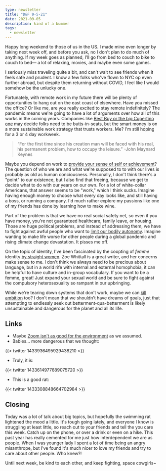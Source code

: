 ```yaml
---
type: newsletter
title: "D&F 9-5-21"
date: 2021-09-05
description: kind of a bummer
tags:
  - newsletter
---
```


Happy long weekend to those of us in the US. I made mine even longer by taking next week off, and before you ask, no I don't plan to do much of anything. If my week goes as planned, I'll go from bed to couch to bike to couch to bed— a lot of relaxing, movies, and maybe even some games.

I seriously miss traveling quite a bit, and can't wait to see friends when it feels safe and prudent. I know a few folks who've flown to NYC op even further abroad, but despite them returning without COVID, I feel like I would somehow be the unlucky one.

Fortunately, with remote work in my future there will be plenty of opportunities to hang out on the east coast of elsewhere. Have you missed the office? Or like me, are you really excited to stay remote indefinitely? The pandemic means we're going to have a lot of arguments over how all of this works in the coming years. Companies like [Best Buy or the big Cupertino one](https://www.newyorker.com/culture/cultural-comment/how-to-achieve-sustainable-remote-work) may decide folks need to be butts-in-seats, but the smart money is on a more sustainable work strategy that trusts workers. Me? I'm still hoping for a 3 or 4 day workweek.

> “For the first time since his creation man will be faced with his real, his permanent problem, how to occupy the leisure.” ‌-John Maynard Keynes

Maybe you depend on work to [provide your sense of self or achievement](https://www.theatlantic.com/ideas/archive/2019/02/religion-workism-making-americans-miserable/583441/)? The question of who we are and what we're supposed to to with our lives is probably as old as human conciousness. Personally, I don't think there's a "point" to our existence, but I also find that freeing, because we get to decide what to do with our years on our own. For a lot of white-collar Americans, that answer seems to be "work," which I think sucks. Imagine having enough money to choose what every day looks like, and still having a boss, or running a company. I'd much rather explore my passions like one of my friends has done by learning how to make wine. 

Part of the problem is that we have no real social safety net, so even if you have money, you're not guaranteed healthcare, family leave, or housing. Those are huge political problems, and instead of addressing them, we have to fight against awful people who want to [limit our bodily autonomy](https://19thnews.org/2021/09/texas-new-abortion-law-what-you-need-know/). Imagine wanting to make life worse for other people during a global pandemic and rising climate change devastation. It pisses me off.

On the topic of identity, I've been fascinated by the coopting of _femme_ identity [by straight women](https://www.harpersbazaar.com/culture/features/a37258757/femme-fatale/). Zoe Whittall is a great writer, and her concerns make sense to me. I don't think we always need to be precious about language, but in a world rife with internal and external homophobia, it can be helpful to have culture and in-group vocabulary. If you want to be a femme, great! Just expand your sexual world and be sure to fight against the compulsory heterosexuality so rampant in our upbringing. 

While we're tearing down systems that don't work, maybe we can [kill ambition](https://forge.medium.com/its-time-to-replace-ambition-with-adaptation-945880f183f1) too? I don't mean that we shouldn't have dreams of goals, just that attempting to endlessly seek out betterment-qua-betterment is likely unsustainable and dangerous for the planet and all its life.

## Links

- Maybe [Zoom isn't as good for the environment](https://davidmytton.blog/zoom-video-conferencing-energy-and-emissions/) as we assumed.
- Babies... more dangerous that we thought:

{{< twitter 1433936495929438210 >}}

- Truly, it is:

{{< twitter 1433614977689075720 >}}

- This is a good rat:

{{< twitter 1433308848664702984 >}}

## Closing

Today was a lot of talk about big topics, but hopefully the swimming rat lightened the mood a little. It's tough going lately, and everyone I know is struggling at least little, so reach out to your friends and tell the you care this week. Catch up on the phone, or over a drink or even on a hike. This past year has really cemented for me just how interdependent we are as people. When I was younger lady I spent a lot of time being an angry misanthrope, but I've found it's much nicer to love my friends and try to care about other people. Who knew?! 

Until next week, be kind to each other, and keep fighting, space cowgirls~